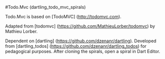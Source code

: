 #Todo.Mvc (dartling_todo_mvc_spirals)

Todo.Mvc is based on [TodoMVC] (http://todomvc.com).

Adapted from [todomvc] (https://github.com/MathieuLorber/todomvc)
by Mathieu Lorber.

Dependent on [dartling] (https://github.com/dzenanr/dartling).
Developed from [dartling_todos] (https://github.com/dzenanr/dartling_todos)
for pedagogical purposes.
After cloning the spirals, open a spiral in Dart Editor.




